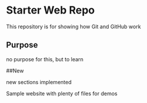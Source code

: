 # Starter Web Repo

This repository is for showing how Git and GitHub work

## Purpose

no purpose for this, but to learn

##New

new sections implemented

Sample website with plenty of files for demos